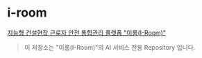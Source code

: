 # i-room
[지능형 건설현장 근로자 안전 통합관리 플랫폼 "이룸(I-Room)"](https://github.com/NextrPlue/i-room)

> 이 저장소는 "이룸(I-Room)"의 AI 서비스 전용 Repository 입니다.
